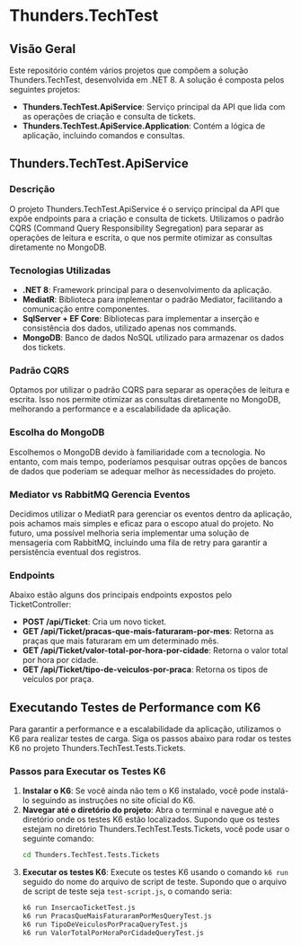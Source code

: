 # Thunders.TechTest

## Visão Geral
Este repositório contém vários projetos que compõem a solução Thunders.TechTest, desenvolvida em .NET 8. A solução é composta pelos seguintes projetos:
- **Thunders.TechTest.ApiService**: Serviço principal da API que lida com as operações de criação e consulta de tickets.
- **Thunders.TechTest.ApiService.Application**: Contém a lógica de aplicação, incluindo comandos e consultas.

## Thunders.TechTest.ApiService

### Descrição
O projeto Thunders.TechTest.ApiService é o serviço principal da API que expõe endpoints para a criação e consulta de tickets. Utilizamos o padrão CQRS (Command Query Responsibility Segregation) para separar as operações de leitura e escrita, o que nos permite otimizar as consultas diretamente no MongoDB.

### Tecnologias Utilizadas
- **.NET 8**: Framework principal para o desenvolvimento da aplicação.
- **MediatR**: Biblioteca para implementar o padrão Mediator, facilitando a comunicação entre componentes.
- **SqlServer + EF Core**: Bibliotecas para implementar a inserção e consistência dos dados, utilizado apenas nos commands.
- **MongoDB**: Banco de dados NoSQL utilizado para armazenar os dados dos tickets.

### Padrão CQRS
Optamos por utilizar o padrão CQRS para separar as operações de leitura e escrita. Isso nos permite otimizar as consultas diretamente no MongoDB, melhorando a performance e a escalabilidade da aplicação.

### Escolha do MongoDB
Escolhemos o MongoDB devido à familiaridade com a tecnologia. No entanto, com mais tempo, poderíamos pesquisar outras opções de bancos de dados que poderiam se adequar melhor às necessidades do projeto.

### Mediator vs RabbitMQ Gerencia Eventos
Decidimos utilizar o MediatR para gerenciar os eventos dentro da aplicação, pois achamos mais simples e eficaz para o escopo atual do projeto. No futuro, uma possível melhoria seria implementar uma solução de mensageria com RabbitMQ, incluindo uma fila de retry para garantir a persistência eventual dos registros.

### Endpoints
Abaixo estão alguns dos principais endpoints expostos pelo TicketController:
- **POST /api/Ticket**: Cria um novo ticket.
- **GET /api/Ticket/pracas-que-mais-faturaram-por-mes**: Retorna as praças que mais faturaram em um determinado mês.
- **GET /api/Ticket/valor-total-por-hora-por-cidade**: Retorna o valor total por hora por cidade.
- **GET /api/Ticket/tipo-de-veiculos-por-praca**: Retorna os tipos de veículos por praça.

## Executando Testes de Performance com K6
Para garantir a performance e a escalabilidade da aplicação, utilizamos o K6 para realizar testes de carga. Siga os passos abaixo para rodar os testes K6 no projeto Thunders.TechTest.Tests.Tickets.

### Passos para Executar os Testes K6
1. **Instalar o K6**: Se você ainda não tem o K6 instalado, você pode instalá-lo seguindo as instruções no site oficial do K6.
2. **Navegar até o diretório do projeto**: Abra o terminal e navegue até o diretório onde os testes K6 estão localizados. Supondo que os testes estejam no diretório Thunders.TechTest.Tests.Tickets, você pode usar o seguinte comando:
    ```sh
    cd Thunders.TechTest.Tests.Tickets
    ```
3. **Executar os testes K6**: Execute os testes K6 usando o comando `k6 run` seguido do nome do arquivo de script de teste. Supondo que o arquivo de script de teste seja `test-script.js`, o comando seria:
    ```sh
    k6 run InsercaoTicketTest.js
    k6 run PracasQueMaisFaturaramPorMesQueryTest.js
    k6 run TipoDeVeiculosPorPracaQueryTest.js
    k6 run ValorTotalPorHoraPorCidadeQueryTest.js
    


